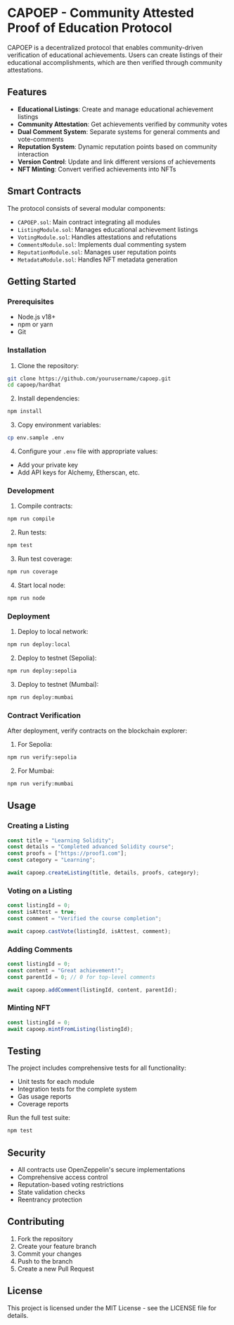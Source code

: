 # CAPOEP - Community Attested Proof of Education Protocol

CAPOEP is a decentralized protocol that enables community-driven verification of educational achievements. Users can create listings of their educational accomplishments, which are then verified through community attestations.

## Features

- **Educational Listings**: Create and manage educational achievement listings
- **Community Attestation**: Get achievements verified by community votes
- **Dual Comment System**: Separate systems for general comments and vote-comments
- **Reputation System**: Dynamic reputation points based on community interaction
- **Version Control**: Update and link different versions of achievements
- **NFT Minting**: Convert verified achievements into NFTs

## Smart Contracts

The protocol consists of several modular components:

- `CAPOEP.sol`: Main contract integrating all modules
- `ListingModule.sol`: Manages educational achievement listings
- `VotingModule.sol`: Handles attestations and refutations
- `CommentsModule.sol`: Implements dual commenting system
- `ReputationModule.sol`: Manages user reputation points
- `MetadataModule.sol`: Handles NFT metadata generation

## Getting Started

### Prerequisites

- Node.js v18+
- npm or yarn
- Git

### Installation

1. Clone the repository:
```bash
git clone https://github.com/yourusername/capoep.git
cd capoep/hardhat
```

2. Install dependencies:
```bash
npm install
```

3. Copy environment variables:
```bash
cp env.sample .env
```

4. Configure your `.env` file with appropriate values:
- Add your private key
- Add API keys for Alchemy, Etherscan, etc.

### Development

1. Compile contracts:
```bash
npm run compile
```

2. Run tests:
```bash
npm test
```

3. Run test coverage:
```bash
npm run coverage
```

4. Start local node:
```bash
npm run node
```

### Deployment

1. Deploy to local network:
```bash
npm run deploy:local
```

2. Deploy to testnet (Sepolia):
```bash
npm run deploy:sepolia
```

3. Deploy to testnet (Mumbai):
```bash
npm run deploy:mumbai
```

### Contract Verification

After deployment, verify contracts on the blockchain explorer:

1. For Sepolia:
```bash
npm run verify:sepolia
```

2. For Mumbai:
```bash
npm run verify:mumbai
```

## Usage

### Creating a Listing

```typescript
const title = "Learning Solidity";
const details = "Completed advanced Solidity course";
const proofs = ["https://proof1.com"];
const category = "Learning";

await capoep.createListing(title, details, proofs, category);
```

### Voting on a Listing

```typescript
const listingId = 0;
const isAttest = true;
const comment = "Verified the course completion";

await capoep.castVote(listingId, isAttest, comment);
```

### Adding Comments

```typescript
const listingId = 0;
const content = "Great achievement!";
const parentId = 0; // 0 for top-level comments

await capoep.addComment(listingId, content, parentId);
```

### Minting NFT

```typescript
const listingId = 0;
await capoep.mintFromListing(listingId);
```

## Testing

The project includes comprehensive tests for all functionality:

- Unit tests for each module
- Integration tests for the complete system
- Gas usage reports
- Coverage reports

Run the full test suite:
```bash
npm test
```

## Security

- All contracts use OpenZeppelin's secure implementations
- Comprehensive access control
- Reputation-based voting restrictions
- State validation checks
- Reentrancy protection

## Contributing

1. Fork the repository
2. Create your feature branch
3. Commit your changes
4. Push to the branch
5. Create a new Pull Request

## License

This project is licensed under the MIT License - see the LICENSE file for details.
